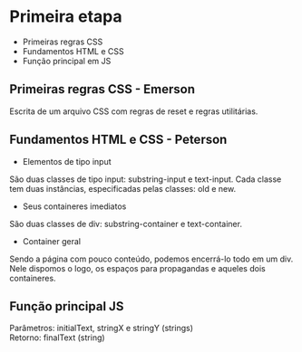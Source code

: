 # Primeira etapa

- Primeiras regras CSS
- Fundamentos HTML e CSS
- Função principal em JS

## Primeiras regras CSS - Emerson

Escrita de um arquivo CSS com regras de reset e regras utilitárias.

## Fundamentos HTML e CSS - Peterson

- Elementos de tipo input

São duas classes de tipo input: substring-input e text-input. Cada classe tem duas instâncias, especificadas pelas classes: old e new.
 
- Seus containeres imediatos
 
São duas classes de div: substring-container e text-container.

- Container geral

Sendo a página com pouco conteúdo, podemos encerrá-lo todo em um div. Nele dispomos o logo, os espaços para propagandas e aqueles dois containeres.

## Função principal JS

Parâmetros: initialText, stringX e stringY (strings)  
Retorno: finalText (string)